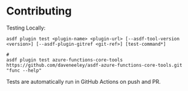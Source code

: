 # Contributing

Testing Locally:

```shell
asdf plugin test <plugin-name> <plugin-url> [--asdf-tool-version <version>] [--asdf-plugin-gitref <git-ref>] [test-command*]

#
asdf plugin test azure-functions-core-tools https://github.com/daveneeley/asdf-azure-functions-core-tools.git "func --help"
```

Tests are automatically run in GitHub Actions on push and PR.
